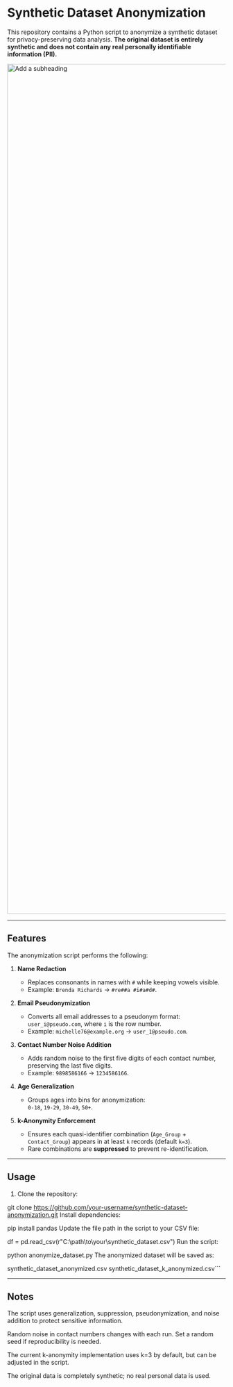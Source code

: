 # Synthetic Dataset Anonymization

This repository contains a Python script to anonymize a synthetic dataset for privacy-preserving data analysis. **The original dataset is entirely synthetic and does not contain any real personally identifiable information (PII).**

<img width="3750" height="1959" alt="Add a subheading" src="https://github.com/user-attachments/assets/dd562b19-9968-44bc-9bc0-6f059979d6dd" />

---

## Features

The anonymization script performs the following:

1. **Name Redaction**  
   - Replaces consonants in names with `#` while keeping vowels visible.  
   - Example: `Brenda Richards` → `#re##a #i#a#d#`.

2. **Email Pseudonymization**  
   - Converts all email addresses to a pseudonym format: `user_i@pseudo.com`, where `i` is the row number.  
   - Example: `michelle76@example.org` → `user_1@pseudo.com`.

3. **Contact Number Noise Addition**  
   - Adds random noise to the first five digits of each contact number, preserving the last five digits.  
   - Example: `9898586166` → `1234586166`.

4. **Age Generalization**  
   - Groups ages into bins for anonymization:  
     `0-18`, `19-29`, `30-49`, `50+`.

5. **k-Anonymity Enforcement**  
   - Ensures each quasi-identifier combination (`Age_Group` + `Contact_Group`) appears in at least `k` records (default `k=3`).  
   - Rare combinations are **suppressed** to prevent re-identification.

---

## Usage

1. Clone the repository:

git clone https://github.com/your-username/synthetic-dataset-anonymization.git
Install dependencies:

pip install pandas
Update the file path in the script to your CSV file:

df = pd.read_csv(r"C:\path\to\your\synthetic_dataset.csv")
Run the script:

python anonymize_dataset.py
The anonymized dataset will be saved as:

synthetic_dataset_anonymized.csv
synthetic_dataset_k_anonymized.csv```

---

## Notes
The script uses generalization, suppression, pseudonymization, and noise addition to protect sensitive information.

Random noise in contact numbers changes with each run. Set a random seed if reproducibility is needed.

The current k-anonymity implementation uses k=3 by default, but can be adjusted in the script.

The original data is completely synthetic; no real personal data is used.

